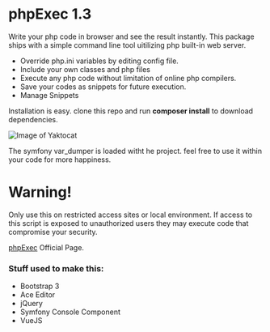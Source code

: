 # phpExec 1.3

Write your php code in browser and see the result instantly. This package ships with a simple command line tool uitilizing php built-in web server.

 * Override php.ini variables by editing config file.
 * Include your own classes and php files
 * Execute any php code without limitation of online php compilers.
 * Save your codes as snippets for future execution.
 * Manage Snippets


Installation is easy. clone this repo and run **composer install** to download dependencies.

![Image of Yaktocat](http://blog.hazaveh.net/wp-content/uploads/phpexec-2.png)

The symfony var_dumper is loaded witht he project. feel free to use it within your code for more happiness.

# Warning!
Only use this on restricted access sites or local environment. If access to this script is exposed to unauthorized users they  may execute code that compromise your security.

[phpExec](https://labs.hazaveh.net/phpexec) Official Page.

### Stuff used to make this:

 * Bootstrap 3
 * Ace Editor
 * jQuery
 * Symfony Console Component
 * VueJS

